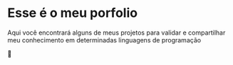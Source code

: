 # Esse é o meu porfolio

Aqui você encontrará alguns de meus projetos para validar e
compartilhar meu conhecimento em determinadas linguagens de programação

🫡
